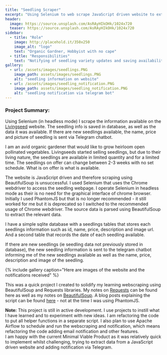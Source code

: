 ```yaml
---
title: "Seedling Scraper"
excerpt: "Using Selenium to web scrape JavaScript driven website to extract data of available seedlings, store the data as well as available period in a database. Notifying me of new seedlings available using a telegram chatbot"
header:
  image: https://source.unsplash.com/AsRAyHIkOHk/1024x720
  teaser: https://source.unsplash.com/AsRAyHIkOHk/1024x720
sidebar:
  - title: "Role"
    image: http://placehold.it/350x250
    image_alt: "logo"
    text: "Organic Gardner, Hobbyist with no cape"
  - title: "Responsibilities"
    text: "Notifying of seedling variety updates and saving availability"
gallery:
  - url: /assets/images/seedlings.PNG
    image_path: assets/images/seedlings.PNG
    alt: "seedling information on website"
  - url: /assets/images/seedling_notification.PNG
    image_path: assets/images/seedling_notification.PNG
    alt: "seedling notification via telegram bot"
---
```


### Project Summary:
Using Selenium (in headless mode) I scrape the information available on the [Livingseed](https://livingseeds.co.za) website. The seedling info is saved in database, as well as the data it was available. If there are new seedlings available, the name, price and picture of seedling is sent via Telegram chatbot.

I am an avid organic gardener that would like to grow heirloom open pollinated vegetables. Livingseeds started selling seedlings, but due to their living nature, the seedlings are available in limited quantity and for a limited time. The seedlings on offer can change between 2-3 weeks with no set schedule. What is on offer is what is available.

The website is JavaScript driven and therefore scraping using BeautifulSoup is unsuccessful. I used Selenium that uses the Chrome webdriver to access the seedling webpage. I operate Selenium in headless mode as their is no need for the graphical interface of chrome browser. Initially I used PhantomJS but that is no longer recommended - it still worked for me but it is deprecated so I switched to the recommended usage of Chrome webdriver. The source data is parsed using BeautifulSoup to extract the relevant data.

I have a simple sqlite database with a seedlings tables that stores each seedlings information such as id, name, price, description and image url. And a second table that records the date of each seedling available.

If there are new seedlings (ie seedling data not previously stored in database), the new seedling information is sent to the telegram chatbot informing me of the new seedlings available as well as the name, price, description and image of the seedling.

{% include gallery caption="Here are images of the website and the notifications received" %}

This was a quick project I created to solidify my learning webscraping using BeautifulSoup and Requests libraries. My notes on [Requests](/_posts/2019-09-05-webscraping-01-request.md) can be found here as well as my notes on [BeautifulSoup](/_posts/2019-09-07-webscraping-02-beautifulsoup-tags.md).
A blog posts explaining the script can be found [here](/_posts/2019-09-14-webscraping,practical-application.md) - not at the time I was using PhantomJS.

__Note:__ This project is still in active development. I use projects to instill what I have learned and to experiment with new ideas. I am refactoring the code to put all helper functions in a separate script. I also plan to use Apache Airflow to schedule and run the webscraping and notification, which means refactoring the code adding email notification and other features. <br>
I am happy with the current Minimal Viable Product as it was relatively quick to implement whilst challenging, trying to extract data from a JavaScript driven website and adding notification via Telegram. 
